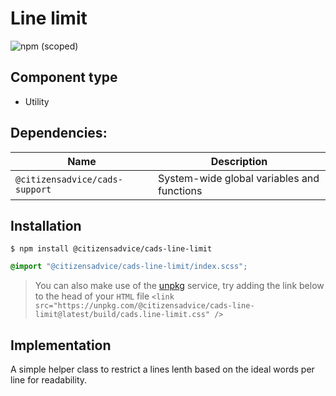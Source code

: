 # Line limit

![npm (scoped)](https://img.shields.io/npm/v/@citizensadvice/cads-line-limit.svg)

## Component type

- Utility

## Dependencies:

| Name                           | Description                                |
| ------------------------------ | ------------------------------------------ |
| `@citizensadvice/cads-support` | System-wide global variables and functions |

## Installation

```
$ npm install @citizensadvice/cads-line-limit
```

```scss
@import "@citizensadvice/cads-line-limit/index.scss";
```

> You can also make use of the [unpkg](https://unpkg.com) service, try adding the link below to the head of your `HTML` file
> `<link src="https://unpkg.com/@citizensadvice/cads-line-limit@latest/build/cads.line-limit.css" />`

## Implementation

A simple helper class to restrict a lines lenth based on the ideal words per line for readability.
